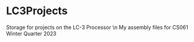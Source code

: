 # LC3Projects
Storage for projects on the LC-3 Processor \n
My assembly files for CS061 Winter Quarter 2023

